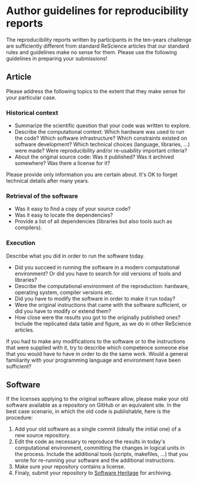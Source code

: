 # Author guidelines for reproducibility reports

The reproducibility reports written by participants in the ten-years challenge are sufficiently different from standard ReScience articles that our standard rules and guidelines make no sense for them. Please use the following guidelines in preparing your submissions!

## Article

Please address the following topics to the extent that they make sense for your particular case.

### Historical context

- Summarize the scientific question that your code was written to explore.
- Describe the computational context: Which hardware was used to run the code? Which software infrastructure? Which constraints existed on software development? Which technical choices (language, libraries, ...) were made? Were reproducibility and/or re-usability important criteria?
- About the original source code: Was it published? Was it archived somewhere? Was there a license for it?

Please provide only information you are certain about. It's OK to forget technical details after many years.

### Retrieval of the software

- Was it easy to find a copy of your source code?
- Was it easy to locate the dependencies?
- Provide a list of all dependencies (libraries but also tools such as compilers).

### Execution

Describe what you did in order to run the software today.

- Did you succeed in running the software in a modern computational environment? Or did you have to search for old versions of tools and libraries?
- Describe the computational environment of the reproduction: hardware, operating system, compiler versions etc.
- Did you have to modify the software in order to make it run today?
- Were the original instructions that came with the software sufficient, or did you have to modify or extend them?
- How close were the results you got to the originally published ones? Include the
  replicated data table and figure, as we do in other ReScience articles.

If you had to make any modifications to the software or to the instructions that were supplied with it, try to describe which competence someone else that you would have to have in order to do the same work. Would a general familiarity with your programming language and environment have been sufficient?

## Software

If the licenses applying to the original software allow, please make your old software
available as a repository on GitHub or an equivalent site. In the best case scenario, in
which the old code is publishable, here is the procedure:

1. Add your old software as a single commit (ideally the initial one) of a new source
   repository.
2. Edit the code as necessary to reproduce the results in today's computational environment,
   committing the changes in logical units in the process. Include the additional tools
   (scripts, makefiles, ...) that you wrote for re-running your software and the additional
   instructions.
3. Make sure your repository contains a license.
4. Finaly, submit your repository to [Software Heritage](http://save.softwareheritage.org/)
   for archiving.
